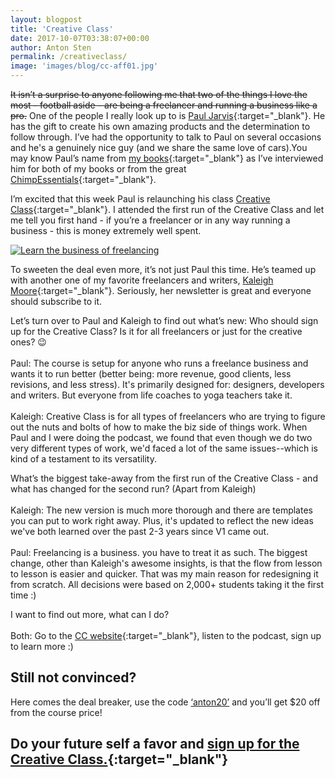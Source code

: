 ```yaml
---
layout: blogpost
title: 'Creative Class'
date: 2017-10-07T03:38:07+00:00
author: Anton Sten
permalink: /creativeclass/
image: 'images/blog/cc-aff01.jpg'
---
```

~~It isn’t a surprise to anyone following me that two of the things I love the most - football aside - are being a freelancer and running a business like a pro.~~
One of the people I really look up to is [Paul Jarvis](https://pjrvs.com){:target="_blank"}. He has the gift to create his own amazing products and the determination to follow through. I’ve had the opportunity to talk to Paul on several occasions and he's a genuinely nice guy (and we share the same love of cars).You may know Paul’s name from [my books](/books/){:target="_blank"} as I’ve interviewed him for both of my books or from the great [ChimpEssentials](https://chimpessentials.com/chimp/156/){:target="_blank"}.

I’m excited that this week Paul is relaunching his class [Creative Class](https://creativeclass.co/ref/50/){:target="_blank"}. I attended the first run of the Creative Class and let me tell you first hand - if you’re a freelancer or in any way running a business - this is money extremely well spent.

<a href="https://creativeclass.co/ref/50/" title="Learn the business of freelancing"><img src="https://creativeclass.co/wp-content/uploads/2017/09/cc-aff01.jpg" alt="Learn the business of freelancing" /></a>

To sweeten the deal even more, it’s not just Paul this time. He’s teamed up with another one of my favorite freelancers and writers, [Kaleigh Moore](https://kaleighmoore.com/){:target="_blank"}. Seriously, her newsletter is great and everyone should subscribe to it.

Let’s turn over to Paul and Kaleigh to find out what’s new:
Who should sign up for the Creative Class? Is it for all freelancers or just for the creative ones? 😉<br><br>
Paul:  The course is setup for anyone who runs a freelance business and wants it to run better (better being: more revenue, good clients, less revisions, and less stress). It's primarily designed for: designers, developers and writers. But everyone from life coaches to yoga teachers take it.<br><br>
Kaleigh: Creative Class is for all types of freelancers who are trying to figure out the nuts and bolts of how to make the biz side of things work. When Paul and I were doing the podcast, we found that even though we do two very different types of work, we'd faced a lot of the same issues--which is kind of a testament to its versatility.

What’s the biggest take-away from the first run of the Creative Class - and what has changed for the second run? (Apart from Kaleigh)<br><br>
Kaleigh: The new version is much more thorough and there are templates you can put to work right away. Plus, it's updated to reflect the new ideas we've both learned over the past 2-3 years since V1 came out.<br><br>
Paul: Freelancing is a business. you have to treat it as such. The biggest change, other than Kaleigh's awesome insights, is that the flow from lesson to lesson is easier and quicker. That was my main reason for redesigning it from scratch. All decisions were based on 2,000+ students taking it the first time :)

I want to find out more, what can I do?<br><br>
Both: Go to the [CC website](https://creativeclass.co/ref/50/){:target="_blank"}, listen to the podcast, sign up to learn more :)

## Still not convinced?
Here comes the deal breaker, use the code <u>‘anton20’</u> and you’ll get $20 off from the course price!

## Do your future self a favor and [sign up for the Creative Class.](https://creativeclass.co/ref/50/){:target="_blank"}
